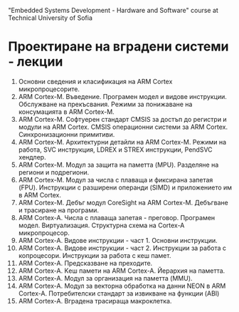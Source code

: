 "Embedded Systems Development - Hardware and Software" course at Technical University of Sofia  
  
Проектиране на вградени системи - лекции  
====================================================  
1. Основни сведения и класификация на ARM Cortex микропроцесорите.  
2. ARM Cortex-M. Въведение. Програмен модел и видове инструкции. Обслужване на прекъсвания. Режими за понижаване на консумацията в ARM Cortex-М.  
3. ARM Cortex-M. Софтуерен стандарт CMSIS за достъп до регистри и модули на ARM Cortex. CMSIS операционни системи за ARM Cortex. Синхронизационни примитиви.  
4. ARM Cortex-M. Архитектурни детайли на ARM Cortex-М. Режими на работа, SVC инструкция, LDREX и STREX инструкции,  PendSVC хендлер.  
5. ARM Cortex-M. Модул за защита на паметта (MPU). Разделяне на региони и подрегиони.  
6. ARM Cortex-M. Модул за числа с плаваща и фиксирана запетая (FPU). Инструкции с разширени операнди (SIMD) и приложението им в ARM Cortex.  
7. ARM Cortex-M. Дебъг модул CoreSight на ARM Cortex-M. Дебъгване и трасиране на програми.  
8. ARM Cortex-A. Числа с плаваща запетая - преговор. Програмен модел. Виртуализация. Структурна схема на Cortex-A микропроцесор.  
9. ARM Cortex-A. Видове инструкции - част 1. Основни инструкции.  
10. ARM Cortex-A. Видове инструкции - част 2. Инструкции за работа с копроцесори. Инструкции за работа с кеш памет.  
11. ARM Cortex-A. Предсказване на преходите.  
12. ARM Cortex-A. Kеш памети на ARM Cortex-A. Йерархия на паметта.  
13. ARM Cortex-A. Модул за организация на паметта (MMU).  
14. ARM Cortex-A. Модул за векторна обработка на данни NEON в ARM Cortex-A. Потребителски стандарт за извикване на функции (ABI)  
15. ARM Cortex-A. Вградена трасираща макроклетка.  
